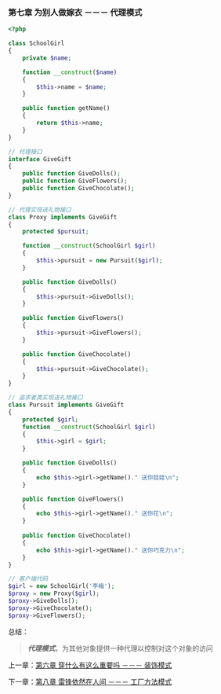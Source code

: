 ### 第七章 为别人做嫁衣 －－－ 代理模式

```php
<?php 

class SchoolGirl
{
    private $name;

    function __construct($name)
    {
        $this->name = $name;
    }

    public function getName()
    {
        return $this->name;
    }
}

// 代理接口
interface GiveGift
{
    public function GiveDolls();
    public function GiveFlowers();
    public function GiveChocolate();
}

// 代理实现送礼物接口
class Proxy implements GiveGift
{
    protected $pursuit;

    function __construct(SchoolGirl $girl)
    {
        $this->pursuit = new Pursuit($girl);
    }

    public function GiveDolls()
    {
        $this->pursuit->GiveDolls();
    }

    public function GiveFlowers()
    {
        $this->pursuit->GiveFlowers();
    }

    public function GiveChocolate()
    {
        $this->pursuit->GiveChocolate();
    }
}

// 追求者类实现送礼物接口
class Pursuit implements GiveGift
{
    protected $girl;
    function __construct(SchoolGirl $girl)
    {
        $this->girl = $girl;
    }

    public function GiveDolls()
    {
        echo $this->girl->getName()." 送你娃娃\n";
    }

    public function GiveFlowers()
    {
        echo $this->girl->getName()." 送你花\n";
    }
    
    public function GiveChocolate()
    {
        echo $this->girl->getName()." 送你巧克力\n";
    }
}

// 客户端代码
$girl = new SchoolGirl('李梅');
$proxy = new Proxy($girl);
$proxy->GiveDolls();
$proxy->GiveChocolate();
$proxy->GiveFlowers();

```

总结：
> ***代理模式***，为其他对象提供一种代理以控制对这个对象的访问

上一章：[第六章 穿什么有这么重要吗 －－－ 装饰模式](https://github.com/zhaodongqiu/design-patterns-by-php/blob/master/files/chapter6.md)

下一章：[第八章 雷锋依然在人间 －－－ 工厂方法模式](https://github.com/zhaodongqiu/design-patterns-by-php/blob/master/files/chapter8.md)